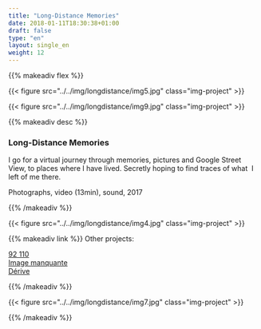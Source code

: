 ```yaml
---
title: "Long-Distance Memories"
date: 2018-01-11T18:30:38+01:00
draft: false
type: "en"
layout: single_en
weight: 12
---
```


{{% makeadiv flex %}}

{{< figure src="../../img/longdistance/img5.jpg" class="img-project" >}}

{{< figure src="../../img/longdistance/img9.jpg" class="img-project" >}}

{{% makeadiv desc %}}
### Long-Distance Memories

I go for a virtual journey through memories, pictures and Google Street View, to places where I have lived. Secretly hoping to find traces of what  I left of me there.

Photographs, video (13min), sound, 2017

{{% /makeadiv %}}

{{< figure src="../../img/longdistance/img4.jpg" class="img-project" >}}

{{% makeadiv link %}}
Other projects:

[92 110](http://www.carolinesorin.com/en/92110)  
[Image manquante](http://www.carolinesorin.com/en/manquant)  
[Dérive](http://www.carolinesorin.com/en/derive)  

{{% /makeadiv %}}

{{< figure src="../../img/longdistance/img7.jpg" class="img-project" >}}

{{% /makeadiv %}}